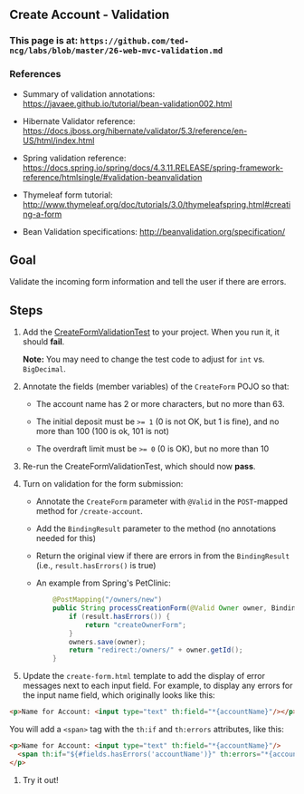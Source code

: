 ## Create Account - Validation

### This page is at: `https://github.com/ted-ncg/labs/blob/master/26-web-mvc-validation.md`

### References

* Summary of validation annotations: https://javaee.github.io/tutorial/bean-validation002.html

* Hibernate Validator reference: https://docs.jboss.org/hibernate/validator/5.3/reference/en-US/html/index.html

* Spring validation reference: https://docs.spring.io/spring/docs/4.3.11.RELEASE/spring-framework-reference/htmlsingle/#validation-beanvalidation

* Thymeleaf form tutorial: http://www.thymeleaf.org/doc/tutorials/3.0/thymeleafspring.html#creating-a-form

* Bean Validation specifications: http://beanvalidation.org/specification/

## Goal

Validate the incoming form information and tell the user if there are errors.

## Steps

1. Add the [CreateFormValidationTest](https://github.com/ted-ncg/labs/blob/master/CreateFormValidationTest.java) to your project. When you run it, it should **fail**.

   **Note:** You may need to change the test code to adjust for `int` vs. `BigDecimal`.

1. Annotate the fields (member variables) of the `CreateForm` POJO so that:

   * The account name has 2 or more characters, but no more than 63.
   
   * The initial deposit must be `>= 1` (0 is not OK, but 1 is fine), and no more than 100 (100 is ok, 101 is not)
   
   * The overdraft limit must be `>= 0` (0 is OK), but no more than 10

1. Re-run the CreateFormValidationTest, which should now **pass**.

1. Turn on validation for the form submission:
 
   * Annotate the `CreateForm` parameter with `@Valid` in the `POST`-mapped method for `/create-account`.
   
   * Add the `BindingResult` parameter to the method (no annotations needed for this)
   
   * Return the original view if there are errors in from the `BindingResult` (i.e., `result.hasErrors()` is true)
    
   * An example from Spring's PetClinic:

      ```java
          @PostMapping("/owners/new")
          public String processCreationForm(@Valid Owner owner, BindingResult result) {
              if (result.hasErrors()) {
                  return "createOwnerForm";
              }
              owners.save(owner);
              return "redirect:/owners/" + owner.getId();
          }
      ```

1. Update the `create-form.html` template to add the display of error messages next to each input field. For example, to display any errors for the input name field, which originally looks like this:

  ```html
  <p>Name for Account: <input type="text" th:field="*{accountName}"/></p>
  ```
  
  You will add a `<span>` tag with the `th:if` and `th:errors` attributes, like this:
  
  ```html
  <p>Name for Account: <input type="text" th:field="*{accountName}"/>
    <span th:if="${#fields.hasErrors('accountName')}" th:errors="*{accountName}">Name Error</span>
  </p>
  ```

1. Try it out!
